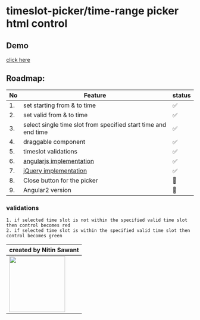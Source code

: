 # timeslot-picker/time-range picker html control

## Demo
[click here](http://nitinsawant.com/timeslot-picker/demo.html)

## Roadmap:
| No | Feature      | status |
|----|---------------------------|---|
| 1. | set starting from & to time      | ✅ |
| 2. | set valid from & to time | ✅ |
| 3. | select single time slot from specified start time and end time             | ✅ |
| 4. | draggable component  | ✅ |
| 5. | timeslot validations  | ✅ |
| 6. | [angularjs implementation](https://github.com/nitinjs/timeslot-picker/blob/master/App/Main/Directives/timeslotPicker.js)  | ✅ |
| 7. | [jQuery implementation](https://github.com/nitinjs/timeslot-picker/blob/master/demo.html)  | ✅ |
| 8. | Close button for the picker          | 🚧 |
| 9. | Angular2 version          | 🚧 |
 
### validations
    1. if selected time slot is not within the specified valid time slot then control becomes red
    2. if selected time slot is within the specified valid time slot then control becomes green

| created by Nitin Sawant  |
|------------|
| <img src="https://www.google.com/a/cpanel/nitinsawant.com/images/logo.gif?service=google_gsuite" width="150"> |
